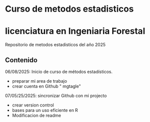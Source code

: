# Curso de metodos estadisticos 
# licenciatura en Ingeniaria Forestal 

Repositorio de metodos estadisticos del año 2025 

## Contenido

06/08/2025: Inicio de curso de métodos estadísticos.
+ preparar mi area de trabajo 
+ crear cuenta en Github " mgtagle"

07/05/25/2025: sincronizar Github con mi projecto 
+ crear version control
+ bases para un uso eficiente en R
+ Modificacion de readme